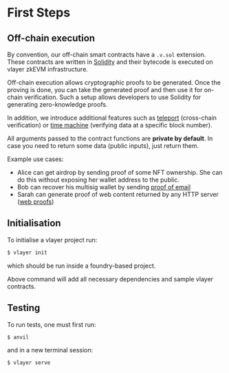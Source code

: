 # First Steps

## Off-chain execution

By convention, our off-chain smart contracts have a `.v.sol` extension. 
These contracts are written in [Solidity](https://soliditylang.org) and their bytecode is executed on vlayer zkEVM infrastructure. 

Off-chain execution allows cryptographic proofs to be generated. Once the proving is done, you can take the generated proof and then use it for on-chain verification.
Such a setup allows developers to use Solidity for generating zero-knowledge proofs. 

In addition, we introduce additional features such as [teleport]() (cross-chain verification) or [time machine]() (verifying data at a specific block number). 

All arguments passed to the contract functions are **private by default**.
In case you need to return some data (public inputs), just return them. 

Example use cases: 
- Alice can get airdrop by sending proof of some NFT ownership. She can do this without exposing her wallet address to the public. 
- Bob can recover his multisig wallet by sending [proof of email]() 
- Sarah can generate proof of web content returned by any HTTP server ([web proofs]())


## Initialisation

To initialise a vlayer project run:
```bash
$ vlayer init
```
which should be run inside a foundry-based project.

Above command will add all necessary dependencies and sample vlayer contracts.

## Testing

To run tests, one must first run:
```bash
$ anvil 
```
and in a new terminal session:

```bash
$ vlayer serve
``` 
